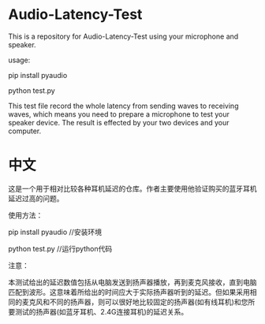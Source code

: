 # Audio-Latency-Test
This is a repository for Audio-Latency-Test using your microphone and speaker.

usage:

pip install pyaudio

python test.py

This test file record the whole latency from sending waves to receiving waves, which means you need to prepare a microphone to test your speaker device. The result is effected by your two devices and your computer.


# 中文

这是一个用于相对比较各种耳机延迟的仓库。作者主要使用他验证购买的蓝牙耳机延迟过高的问题。

使用方法：

pip install pyaudio  //安装环境

python test.py  //运行python代码

注意：

本测试给出的延迟数值包括从电脑发送到扬声器播放，再到麦克风接收，直到电脑匹配到波形。这意味着所给出的时间应大于实际扬声器听到的延迟。但如果采用相同的麦克风和不同的扬声器，则可以很好地比较固定的扬声器(如有线耳机)和您所要测试的扬声器(如蓝牙耳机、2.4G连接耳机)的延迟关系。

